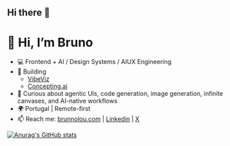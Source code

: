 ## Hi there 👋

<!--
**brunnolou/brunnolou** is a ✨ _special_ ✨ repository because its `README.md` (this file) appears on your GitHub profile.

Here are some ideas to get you started:

- 🔭 I’m currently working on ...
- 🌱 I’m currently learning ...
- 👯 I’m looking to collaborate on ...
- 🤔 I’m looking for help with ...
- 💬 Ask me about ...
- 📫 How to reach me: ...
- 😄 Pronouns: ...
- ⚡ Fun fact: ...
-->

# 👋 Hi, I’m Bruno

- 💻 Frontend + AI / Design Systems / AIUX Engineering  
- 🔭 Building
   - [VibeViz](https://vibeviz.ai)
   - [Concepting.ai](https://concepting.ai)  
- 🧠 Curious about agentic UIs, code generation, image generation, infinite canvases, and AI-native workflows  
- 🌍 Portugal | Remote-first
- 📫 Reach me: [brunnolou.com](brunnolou.com) | [Linkedin](https://www.linkedin.com/in/brunnolou/) | [X](http://x.com/brunnolou)

[![Anurag's GitHub stats](https://github-readme-stats.vercel.app/api?username=brunnolou)](https://github.com/brunnolou/brunnolou)
